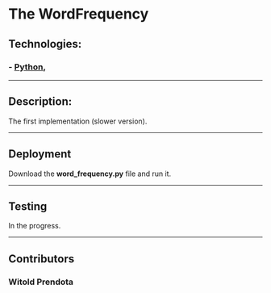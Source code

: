 # **The WordFrequency**

## Technologies:
### - [Python](https://www.python.org),

--- 

## Description:
The first implementation (slower version).

--- 

## Deployment
Download the **word_frequency.py** file and run it.

---

## Testing
In the progress.

--- 

## Contributors
### Witold Prendota
